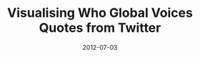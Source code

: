 ---
creators: []
date: '2012-07-03'
excerpt: ''
filename: 2012-07-03-visualising-who-global-voices-quotes
hosts: []
image: ''
subtitle: ''
tags:
- talk
- news
- dataviz
title: Visualising Who Global Voices Quotes from Twitter
uri: http://summit2012.globalvoicesonline.org/2012/07/visualizing-data-at-global-voices/
---